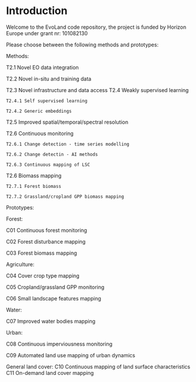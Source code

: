 # Introduction
Welcome to the EvoLand code repository, the project is funded by Horizon Europe under grant nr: 101082130

Please choose between the following methods and prototypes:

Methods:

T2.1 Novel EO data integration

T2.2 Novel in-situ and training data

T2.3 Novel infrastructure and data access
T2.4 Weakly supervised learning

	T2.4.1 Self supervised learning
 
	T2.4.2 Generic embeddings
 
T2.5 Improved spatial/temporal/spectral resolution

T2.6 Continuous monitoring

	T2.6.1 Change detection - time series modelling
 
	T2.6.2 Change detectin - AI methods
 
	T2.6.3 Continuous mapping of LSC
 
T2.6 Biomass mapping

	T2.7.1 Forest biomass
 
	T2.7.2 Grassland/cropland GPP biomass mapping


Prototypes:

Forest:

C01 Continuous forest monitoring

C02 Forest disturbance mapping

C03 Forest biomass mapping

Agriculture:

C04 Cover crop type mapping

C05 Cropland/grassland GPP monitoring

C06 Small landscape features mapping

Water:

C07 Improved water bodies mapping

Urban:

C08 Continuous imperviousness monitoring

C09 Automated land use mapping of urban dynamics

General land cover:
C10 Continuous mapping of land surface characteristics
C11 On-demand land cover mapping
